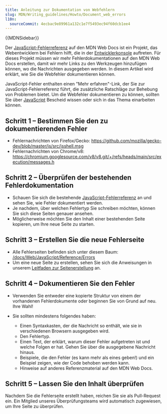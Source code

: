 ```yaml
---
title: Anleitung zur Dokumentation von Webfehlern
slug: MDN/Writing_guidelines/Howto/Document_web_errors
l10n:
  sourceCommit: 4ecbac9e89961a132c1e7f5493ec94f60dcb1ee4
---
```


{{MDNSidebar}}

Der [JavaScript-Fehlerreferenz](/de/docs/Web/JavaScript/Reference/Errors) auf den MDN Web Docs ist ein Projekt, das Webentwicklern bei Fehlern hilft, die in der [Entwicklerkonsole](https://firefox-source-docs.mozilla.org/devtools-user/web_console/index.html) auftreten. Für dieses Projekt müssen wir mehr Fehlerdokumentationen auf den MDN Web Docs erstellen, damit wir mehr Links zu den Werkzeugen hinzufügen können, wo die Nachrichten ausgegeben werden. In diesem Artikel wird erklärt, wie Sie die Webfehler dokumentieren können.

JavaScript-Fehler enthalten einen "Mehr erfahren"-Link, der Sie zur JavaScript-Fehlerreferenz führt, die zusätzliche Ratschläge zur Behebung von Problemen bietet. Um die Webfehler dokumentieren zu können, sollten Sie über [JavaScript](/de/docs/Web/JavaScript) Bescheid wissen oder sich in das Thema einarbeiten können.

## Schritt 1 – Bestimmen Sie den zu dokumentierenden Fehler

- Fehlernachrichten von Firefox/Gecko: <https://github.com/mozilla/gecko-dev/blob/master/js/src/jsshell.msg>
- Fehlernachrichten von Chrome/v8: <https://chromium.googlesource.com/v8/v8.git/+/refs/heads/main/src/execution/messages.h>

## Schritt 2 – Überprüfen der bestehenden Fehlerdokumentation

- Schauen Sie sich die bestehende [JavaScript-Fehlerreferenz](/de/docs/Web/JavaScript/Reference/Errors) an und sehen Sie, wie Fehler dokumentiert werden.
- Je nachdem, über welchen Fehlertyp Sie schreiben möchten, können Sie sich diese Seiten genauer ansehen.
- Möglicherweise möchten Sie den Inhalt einer bestehenden Seite kopieren, um Ihre neue Seite zu starten.

## Schritt 3 – Erstellen Sie die neue Fehlerseite

- Alle Fehlerseiten befinden sich unter diesem Baum: [/docs/Web/JavaScript/Reference/Errors](/de/docs/Web/JavaScript/Reference/Errors)
- Um eine neue Seite zu erstellen, sehen Sie sich die Anweisungen in unserem [Leitfaden zur Seitenerstellung](/de/docs/MDN/Writing_guidelines/Howto/Creating_moving_deleting) an.

## Schritt 4 – Dokumentieren Sie den Fehler

- Verwenden Sie entweder eine kopierte Struktur von einem der vorhandenen Fehlerdokumente oder beginnen Sie von Grund auf neu. Ihre Wahl!
- Sie sollten mindestens folgendes haben:

  - Einen Syntaxkasten, der die Nachricht so enthält, wie sie in verschiedenen Browsern ausgegeben wird.
  - Den Fehlertyp.
  - Einen Text, der erklärt, warum dieser Fehler aufgetreten ist und welche Folgen er hat. Gehen Sie über die ausgegebene Nachricht hinaus.
  - Beispiele, die den Fehler (es kann mehr als eines geben!) und ein Beispiel zeigen, wie der Code behoben werden kann.
  - Hinweise auf anderes Referenzmaterial auf den MDN Web Docs.

## Schritt 5 – Lassen Sie den Inhalt überprüfen

Nachdem Sie die Fehlerseite erstellt haben, reichen Sie sie als Pull-Request ein. Ein Mitglied unseres Überprüfungsteams wird automatisch zugewiesen, um Ihre Seite zu überprüfen.
